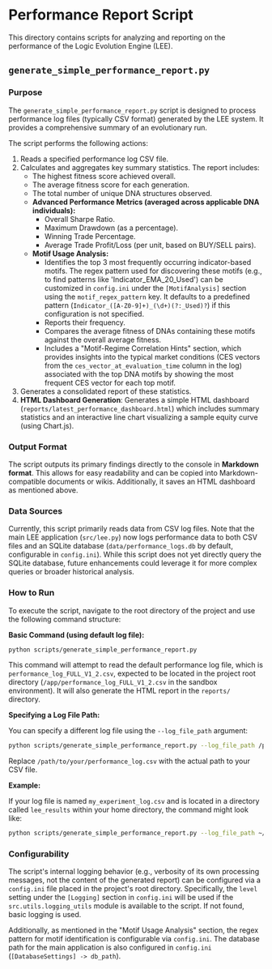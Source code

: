 # Performance Report Script

This directory contains scripts for analyzing and reporting on the performance of the Logic Evolution Engine (LEE).

## `generate_simple_performance_report.py`

### Purpose

The `generate_simple_performance_report.py` script is designed to process performance log files (typically CSV format) generated by the LEE system. It provides a comprehensive summary of an evolutionary run.

The script performs the following actions:
1.  Reads a specified performance log CSV file.
2.  Calculates and aggregates key summary statistics. The report includes:
    *   The highest fitness score achieved overall.
    *   The average fitness score for each generation.
    *   The total number of unique DNA structures observed.
    *   **Advanced Performance Metrics (averaged across applicable DNA individuals):**
        *   Overall Sharpe Ratio.
        *   Maximum Drawdown (as a percentage).
        *   Winning Trade Percentage.
        *   Average Trade Profit/Loss (per unit, based on BUY/SELL pairs).
    *   **Motif Usage Analysis:**
        *   Identifies the top 3 most frequently occurring indicator-based motifs. The regex pattern used for discovering these motifs (e.g., to find patterns like 'Indicator_EMA_20_Used') can be customized in `config.ini` under the `[MotifAnalysis]` section using the `motif_regex_pattern` key. It defaults to a predefined pattern (`Indicator_([A-Z0-9]+)_(\d+)(?:_Used)?`) if this configuration is not specified.
        *   Reports their frequency.
        *   Compares the average fitness of DNAs containing these motifs against the overall average fitness.
        *   Includes a "Motif-Regime Correlation Hints" section, which provides insights into the typical market conditions (CES vectors from the `ces_vector_at_evaluation_time` column in the log) associated with the top DNA motifs by showing the most frequent CES vector for each top motif.
3.  Generates a consolidated report of these statistics.
4.  **HTML Dashboard Generation**: Generates a simple HTML dashboard (`reports/latest_performance_dashboard.html`) which includes summary statistics and an interactive line chart visualizing a sample equity curve (using Chart.js).

### Output Format

The script outputs its primary findings directly to the console in **Markdown format**. This allows for easy readability and can be copied into Markdown-compatible documents or wikis. Additionally, it saves an HTML dashboard as mentioned above.

### Data Sources

Currently, this script primarily reads data from CSV log files. Note that the main LEE application (`src/lee.py`) now logs performance data to both CSV files and an SQLite database (`data/performance_logs.db` by default, configurable in `config.ini`). While this script does not yet directly query the SQLite database, future enhancements could leverage it for more complex queries or broader historical analysis.

### How to Run

To execute the script, navigate to the root directory of the project and use the following command structure:

**Basic Command (using default log file):**

```bash
python scripts/generate_simple_performance_report.py
```

This command will attempt to read the default performance log file, which is `performance_log_FULL_V1_2.csv`, expected to be located in the project root directory (`/app/performance_log_FULL_V1_2.csv` in the sandbox environment). It will also generate the HTML report in the `reports/` directory.

**Specifying a Log File Path:**

You can specify a different log file using the `--log_file_path` argument:

```bash
python scripts/generate_simple_performance_report.py --log_file_path /path/to/your/performance_log.csv
```

Replace `/path/to/your/performance_log.csv` with the actual path to your CSV file.

**Example:**

If your log file is named `my_experiment_log.csv` and is located in a directory called `lee_results` within your home directory, the command might look like:

```bash
python scripts/generate_simple_performance_report.py --log_file_path ~/lee_results/my_experiment_log.csv
```

### Configurability

The script's internal logging behavior (e.g., verbosity of its own processing messages, not the content of the generated report) can be configured via a `config.ini` file placed in the project's root directory. Specifically, the `level` setting under the `[Logging]` section in `config.ini` will be used if the `src.utils.logging_utils` module is available to the script. If not found, basic logging is used.

Additionally, as mentioned in the "Motif Usage Analysis" section, the regex pattern for motif identification is configurable via `config.ini`. The database path for the main application is also configured in `config.ini` (`[DatabaseSettings] -> db_path`).
